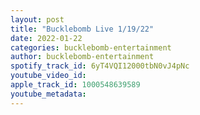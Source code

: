 ```yaml
---
layout: post
title: "Bucklebomb Live 1/19/22"
date: 2022-01-22
categories: bucklebomb-entertainment
author: bucklebomb-entertainment
spotify_track_id: 6yT4VQI12000tbN0vJ4pNc
youtube_video_id: 
apple_track_id: 1000548639589
youtube_metadata: 
---
```

